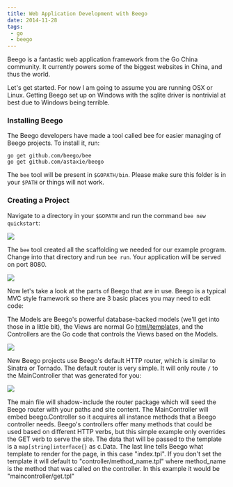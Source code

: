 ```yaml
---
title: Web Application Development with Beego
date: 2014-11-28
tags:
 - go
 - beego
---
```


Beego is a fantastic web application framework from the Go China
community. It currently powers some of the biggest websites in China,
and thus the world.

Let's get started. For now I am going to assume you are running OSX or
Linux. Getting Beego set up on Windows with the sqlite driver is
nontrivial at best due to Windows being terrible.

### Installing Beego 

The Beego developers have made a tool called bee for easier managing of
Beego projects. To install it, run:

```
go get github.com/beego/bee
go get github.com/astaxie/beego
```

The `bee` tool will be present in `$GOPATH/bin`. Please make sure this
folder is in your `$PATH` or things will not work.

### Creating a Project 

Navigate to a directory in your `$GOPATH` and run the command `bee new
quickstart`:

![](https://d262ilb51hltx0.cloudfront.net/max/800/1*ATTbb_23WVmxgoFweXSXQg.png)

The `bee` tool created all the scaffolding we needed for our example
program. Change into that directory and run `bee run`. Your
application will be served on port 8080.

![](https://d262ilb51hltx0.cloudfront.net/max/800/1*DG8Tl71KXYdiddV1x6m0GQ.png)

Now let's take a look at the parts of Beego that are in use. Beego is a
typical MVC style framework so there are 3 basic places you may need to
edit code:

The Models are Beego's powerful database-backed models (we'll get into
those in a little bit), the Views are normal Go
[html/template](https://pkg.go.dev/html/template)s, and
the Controllers are the Go code that controls the Views based on the Models.

![](https://d262ilb51hltx0.cloudfront.net/max/600/1*EZ1qIqeXNW_NfKuLbudogA.png)

New Beego projects use Beego's default HTTP router, which is similar to
Sinatra or Tornado. The default router is very simple. It will only
route `/` to the MainController that was generated for you:

![](https://d262ilb51hltx0.cloudfront.net/max/800/1*t_oEyk6kSa1Y940m2fnwmg.png)

The main file will shadow-include the router package which will seed the
Beego router with your paths and site content. The MainController will
embed beego.Controller so it acquires all instance methods that a Beego
controller needs. Beego's controllers offer many methods that could be
used based on different HTTP verbs, but this simple example only
overrides the GET verb to serve the site. The data that will be passed
to the template is a `map[string]interface{}` as c.Data. The last line
tells Beego what template to render for the page, in this case
"index.tpl". If you don't set the template it will default to
"controller/method\_name.tpl" where method\_name is the method that was
called on the controller. In this example it would be
"maincontroller/get.tpl"
